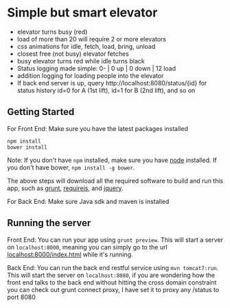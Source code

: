 # Simple but smart elevator

* elevator turns busy (red)
* load of more than 20 will require 2 or more elevators
* css animations for idle, fetch, load, bring, unload
* closest free (not busy) elevator fetches
* busy elevator turns red while idle turns black
* Status logging made simple: 0- | 0 up | 0 down | 12 load
* addition logging for loading people into the elevator
* If back end server is up, query http://localhost:8080/status/{id} for status history id=0 for A (1st lift), id=1 for B (2nd lift), and so on

## Getting Started

For Front End:
Make sure you have the latest packages installed

```
npm install
bower install
```

Note: If you don't have `npm` installed, make sure you have
[node](http://nodejs.com) installed. If you don't have bower,
`npm install -g bower`.

The above steps will download all the required software to
build and run this app, such as [grunt](http://gruntjs.com),
[requirejs](http://requirejs.org), and [jquery](http://jquery.com).

For Back End:
Make sure Java sdk and maven is installed


## Running the server

Front End:
You can run your app using `grunt preview`. This will start a
server on `localhost:8000`, meaning you can simply go to the
url [localhost:8000/index.html](http://localhost:8000/index.html)
while it's running.

Back End:
You can run the back end restful service using `mvn tomcat7:run`. This will start the server on `localhost:8080`, if you are wondering how the front end talks to the back end without hitting the cross domain constraint you can check out grunt connect proxy, I have set it to proxy any /status to port 8080


